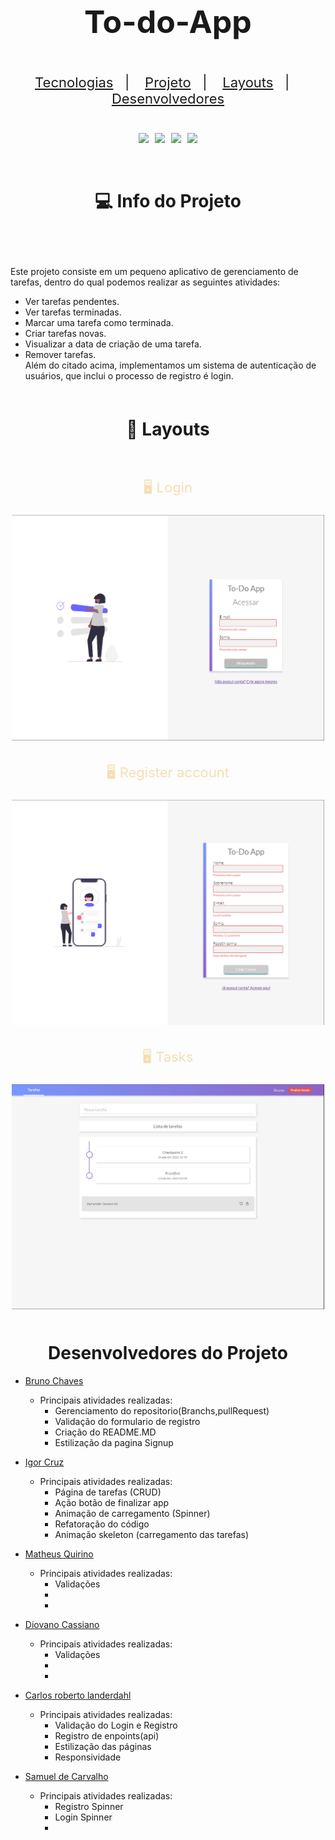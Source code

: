 <h1 align="center" style="font-size: 50px"> To-do-App</h1>

<p align="center" style="font-size: 22px; padding: 20px">
  <a href="#tecnologies">Tecnologias</a>&nbsp;&nbsp;&nbsp;|&nbsp;&nbsp;&nbsp;
  <a href="#projects">Projeto</a>&nbsp;&nbsp;&nbsp;|&nbsp;&nbsp;&nbsp;
  <a href="#layouts">Layouts</a>&nbsp;&nbsp;&nbsp;|&nbsp;&nbsp;&nbsp;
  <a href="#developers">Desenvolvedores</a>
</p>

<div id="tecnologies" style="margin-bottom: 30px">

<div align="center" style="display:flex; justify-content:center; gap: 10px; flex-wrap:wrap; ">
<img src="https://img.shields.io/badge/JavaScript-323330?style=for-the-badge&logo=javascript&logoColor=F7DF1E">
<img src="https://img.shields.io/badge/Node.js-43853D?style=for-the-badge&logo=node.js&logoColor=white">
<img src="https://img.shields.io/badge/HTML5-E34F26?style=for-the-badge&logo=html5&logoColor=white">
<img src="https://img.shields.io/badge/CSS3-1572B6?style=for-the-badge&logo=css3&logoColor=white">
</div>


<br>



<br>

<div id="projects">
<h1 align="center">💻 Info do Projeto</h1> 
<p style="font-size: 18px; padding: 20px">

Este projeto consiste em um pequeno aplicativo de gerenciamento de tarefas, dentro do qual podemos realizar as seguintes atividades:<br>
- Ver tarefas pendentes.<br>
- Ver tarefas terminadas.<br>
- Marcar uma tarefa como terminada.<br>
- Criar tarefas novas.<br>
- Visualizar a data de criação de uma tarefa.<br>
- Remover tarefas.<br>
Além do citado acima, implementamos um sistema de autenticação de usuários, que inclui o processo de registro é login.

</p>

<h1 align="center" style="padding:20px">🔖 Layouts</h1>

<section align="center" style="display:flex; align-itens:center; justify-content:center; gap: 10px; flex-wrap:wrap; text-align: center; margin-bottom: 50px">

<div>
    <p style="color: wheat; font-size: 22px">🖥️ Login</p>
    <img src="./assets/icons/Todo-login.PNG" width="500px">
</div>

<div >
<p  style="color: wheat; font-size: 22px;">🖥️ Register account</p>
<img src="./assets/icons/todo-register.PNG" width="500px">
</div>

<div>
<p style="color: wheat; font-size: 22px">🖥️ Tasks</p>
<img src="./assets/icons/todo-tasks.PNG" width="500px">
</div>

</section>

<div id="developers">
  <h1 align="center">Desenvolvedores do Projeto</h1>

- [Bruno Chaves](https://www.linkedin.com/in/bchavs12/)
    - Principais atividades realizadas:
        - Gerenciamento do repositorio(Branchs,pullRequest)
        - Validação do formulario de registro
        - Criação do README.MD
        - Estilização da pagina Signup
        
- [Igor Cruz](https://github.com/IgorFreitasCruz)
    - Principais atividades realizadas:
        - Página de tarefas (CRUD)
        - Ação botão de finalizar app
        - Animação de carregamento (Spinner)
        - Refatoração do código
        - Animação skeleton (carregamento das tarefas)

- [Matheus Quirino](https://github.com/mthflashice)
    - Principais atividades realizadas:
        - Validações
        - 
        - 

- [Diovano Cassiano](https://github.com/diovanocf)
    - Principais atividades realizadas:
        - Validações 
        - 
        - 

- [Carlos roberto landerdahl](https://github.com/Carlos-Landerdahl)
    - Principais atividades realizadas:
        -  Validação do Login e Registro
        -  Registro de enpoints(api)
        -  Estilização das páginas
        -  Responsividade
          
- [Samuel de Carvalho](https://www.linkedin.com/mwlite/in/samuel-carvalho-6582521bb)
    - Principais atividades realizadas:
        -  Registro Spinner
        -  Login Spinner
        -  
  </ul>
</div>
